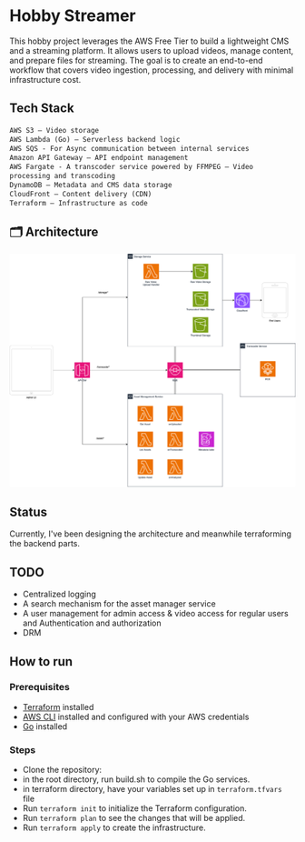 # Hobby Streamer

This hobby project leverages the AWS Free Tier to build a lightweight CMS and a streaming platform. It allows users to upload videos, manage content, and prepare files for streaming. The goal is to create an end-to-end workflow that covers video ingestion, processing, and delivery with minimal infrastructure cost.

## Tech Stack
	AWS S3 – Video storage
	AWS Lambda (Go) – Serverless backend logic
    AWS SQS - For Async communication between internal services
	Amazon API Gateway – API endpoint management
	AWS Fargate - A transcoder service powered by FFMPEG – Video processing and transcoding
	DynamoDB – Metadata and CMS data storage
	CloudFront – Content delivery (CDN)
	Terraform – Infrastructure as code

## 🗂️ Architecture

![Architecture Diagram](docs/hobby-streamer.drawio.svg)

## Status

Currently, I've been designing the architecture and meanwhile terraforming the backend parts.

## TODO

- Centralized logging
- A search mechanism for the asset manager service
- A user management for admin access & video access for regular users and Authentication and authorization
- DRM 

## How to run
### Prerequisites

- [Terraform](https://www.terraform.io/downloads.html) installed
- [AWS CLI](https://aws.amazon.com/cli/) installed and configured with your AWS credentials
- [Go](https://go.dev/doc/install) installed

### Steps

- Clone the repository:
- in the root directory, run build.sh to compile the Go services.
- in terraform directory, have your variables set up in `terraform.tfvars` file
- Run `terraform init` to initialize the Terraform configuration.
- Run `terraform plan` to see the changes that will be applied.
- Run `terraform apply` to create the infrastructure.


